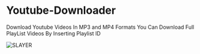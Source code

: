 # Youtube-Downloader
Download Youtube Videos In MP3 and MP4 Formats
You Can Download Full PlayList Videos By Inserting Playlist ID 


![SLAYER](https://i.imgur.com/V7Jkq4D.png)
